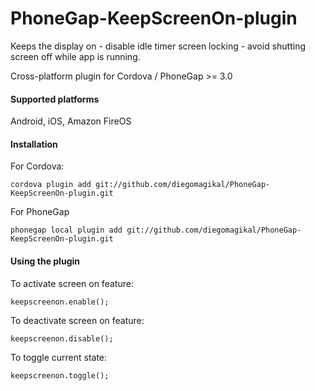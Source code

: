 PhoneGap-KeepScreenOn-plugin
============================
 
Keeps the display on - disable idle timer screen locking - avoid shutting screen off while app is running.

Cross-platform plugin for Cordova / PhoneGap >= 3.0

#### Supported platforms

Android, iOS, Amazon FireOS

#### Installation

For Cordova:

	cordova plugin add git://github.com/diegomagikal/PhoneGap-KeepScreenOn-plugin.git

For PhoneGap

	phonegap local plugin add git://github.com/diegomagikal/PhoneGap-KeepScreenOn-plugin.git
	
#### Using the plugin

To activate screen on feature:

	keepscreenon.enable();
	
To deactivate screen on feature:

	keepscreenon.disable();
	
To toggle current state:

	keepscreenon.toggle(); 